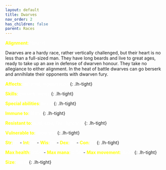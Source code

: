 ```yaml
---
layout: default
title: Dwarves
nav_order: 2
has_children: false
parent: Races
---
```


<span style="color: yellow">**Alignment**:</span> <span style="color: white">Neutral</span>
 

Dwarves are a hardy race, rather vertically challenged, but their heart is no less than a full-sized man. They have long beards and live to great ages, ready to take up an axe in defense of dwarven honour. They take no allegiance to either alignment. In the heat of battle dwarves can go berserk and annihilate their opponents with dwarven fury.


<span style="color: yellow">**Affects**:</span> <span style="color: white">infrared, regeneration</span>
{: .lh-tight}

<span style="color: yellow">**Skills**:</span> <span style="color: white">berserk, repair</span>
{: .lh-tight}

<span style="color: yellow">**Special abilities**:</span> <span style="color: white">None</span>
{: .lh-tight}

<span style="color: yellow">**Immune to**:</span> <span style="color: white">None</span>
{: .lh-tight}

<span style="color: yellow">**Resistant to**:</span> <span style="color: white">acid, cold, fire, lightning</span>
{: .lh-tight}

<span style="color: yellow">**Vulnerable to**:</span> <span style="color: white">drowning</span>
{: .lh-tight}

<span style="color: yellow">**Str**:</span> <span style="color: white">21</span> - <span style="color: yellow">**Int**:</span> <span style="color: white">18</span> - <span style="color: yellow">**Wis**:</span> <span style="color: white">18</span> - <span style="color: yellow">**Dex**:</span> <span style="color: white">18</span> - <span style="color: yellow">**Con**:</span> <span style="color: white">21</span>
{: .lh-tight}

<span style="color: yellow">**Max health**:</span> <span style="color: white">3350</span> - <span style="color: yellow">**Max mana**:</span> <span style="color: white">2750</span> - <span style="color: yellow">**Max movement**:</span> <span style="color: white">3500</span>
{: .lh-tight}

<span style="color: yellow">**Size**:</span> <span style="color: white">small</span>
{: .lh-tight}